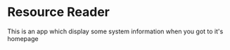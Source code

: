 # Resource Reader

This is an app which display some system information when you got to it's homepage

